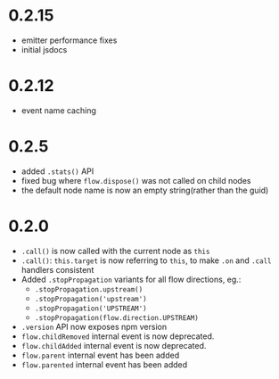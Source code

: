 # 0.2.15
 - emitter performance fixes
 - initial jsdocs
# 0.2.12
 - event name caching
# 0.2.5
 - added `.stats()` API
 - fixed bug where `flow.dispose()` was not called on child nodes
 - the default node name is now an empty string(rather than the guid)

# 0.2.0
 - `.call()` is now called with the current node as `this`
 - `.call()`: `this.target` is now referring to `this`, to make `.on` and `.call` handlers consistent
 - Added `.stopPropagation` variants for all flow directions, eg.:
   - `.stopPropagation.upstream()`
   - `.stopPropagation('upstream')`
   - `.stopPropagation('UPSTREAM')`
   - `.stopPropagation(flow.direction.UPSTREAM)`
 - `.version` API now exposes npm version
 - `flow.childRemoved` internal event is now deprecated.
 - `flow.childAdded` internal event is now deprecated.
 - `flow.parent` internal event has been added
 - `flow.parented` internal event has been added
